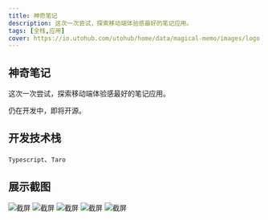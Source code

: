 ```yaml
---
title: 神奇笔记
description: 这次一次尝试，探索移动端体验感最好的笔记应用。
tags: [全栈,应用]
cover: https://io.utohub.com/utohub/home/data/magical-memo/images/logo.jpg
---
```


## 神奇笔记
这次一次尝试，探索移动端体验感最好的笔记应用。

仍在开发中，即将开源。


## 开发技术栈
`Typescript`、`Taro`

## 展示截图
![截屏](https://io.utohub.com/utohub/home/data/magical-memo/images/1.jpg)
![截屏](https://io.utohub.com/utohub/home/data/magical-memo/images/2.jpg)
![截屏](https://io.utohub.com/utohub/home/data/magical-memo/images/3.jpg)
![截屏](https://io.utohub.com/utohub/home/data/magical-memo/images/4.jpg)
![截屏](https://io.utohub.com/utohub/home/data/magical-memo/images/5.jpg)


